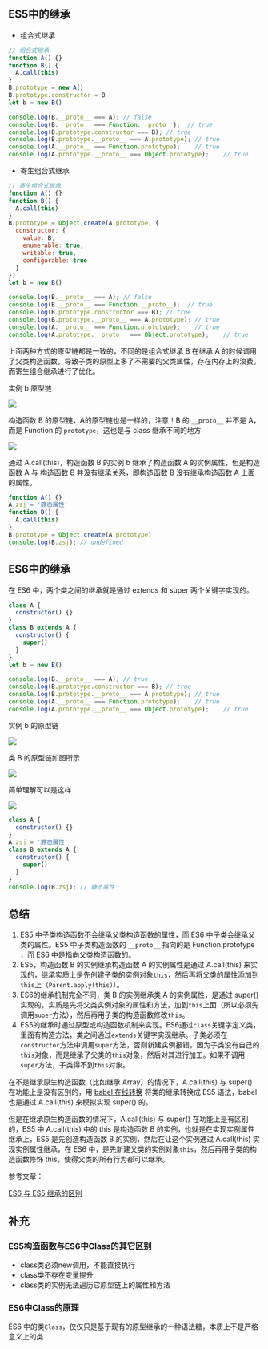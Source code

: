 ## ES5中的继承

* 组合式继承

``` js
// 组合式继承
function A() {}
function B() {
  A.call(this)
}
B.prototype = new A()
B.prototype.constructor = B
let b = new B()

console.log(B.__proto__ === A);	// false
console.log(B.__proto__ === Function.__proto__);  // true
console.log(B.prototype.constructor === B);	// true
console.log(B.prototype.__proto__ === A.prototype);	// true
console.log(A.__proto__ === Function.prototype);	// true
console.log(A.prototype.__proto__ === Object.prototype);	// true
```

* 寄生组合式继承

``` js
// 寄生组合式继承
function A() {}
function B() {
  A.call(this)
}
B.prototype = Object.create(A.prototype, {
  constructor: {
    value: B,
    enumerable: true,
    writable: true,
    configurable: true
  }
})
let b = new B()

console.log(B.__proto__ === A);	// false
console.log(B.__proto__ === Function.__proto__);  // true
console.log(B.prototype.constructor === B);	// true
console.log(B.prototype.__proto__ === A.prototype);	// true
console.log(A.__proto__ === Function.prototype);	// true
console.log(A.prototype.__proto__ === Object.prototype);	// true
```

上面两种方式的原型链都是一致的，不同的是组合式继承 B 在继承 A 的时候调用了父类构造函数，导致子类的原型上多了不需要的父类属性，存在内存上的浪费，而寄生组合继承进行了优化。

实例 b 原型链

![](http://img.stark.pub/20200928190624.png)

构造函数 B 的原型链，A的原型链也是一样的，注意！B 的 `__proto__` 并不是 A，而是 Function 的 `prototype`，这也是与 class 继承不同的地方

![](http://img.stark.pub/20200928190804.png)

通过 A.call(this)，构造函数 B 的实例 b 继承了构造函数 A 的实例属性，但是构造函数 A 与 构造函数 B 并没有继承关系，即构造函数 B 没有继承构造函数 A 上面的属性。

``` js
function A() {}
A.zsj = '静态属性'
function B() {
  A.call(this)
}
B.prototype = Object.create(A.prototype)
console.log(B.zsj);	// undefined
```

## ES6中的继承

在 ES6 中，两个类之间的继承就是通过 extends 和 super 两个关键字实现的。

``` js
class A {
  constructor() {}
}
class B extends A {
  constructor() {
    super()
  }
}
let b = new B()

console.log(B.__proto__ === A);	// true
console.log(B.prototype.constructor === B);	// true
console.log(B.prototype.__proto__ === A.prototype);	// true
console.log(A.__proto__ === Function.prototype);	// true
console.log(A.prototype.__proto__ === Object.prototype);	// true
```

实例 b 的原型链

![](http://img.stark.pub/20200928185321.png)

类 B 的原型链如图所示

![](http://img.stark.pub/20200928185148.png)

简单理解可以是这样

![](https://cdn.jsdelivr.net/gh/starkmage/ImgHosting/starkmage-picgo/20200828122513.png)

``` js
class A {
  constructor() {}
}
A.zsj = '静态属性'
class B extends A {
  constructor() {
    super()
  }
}
console.log(B.zsj);	// 静态属性
```

## 总结

1. ES5 中子类构造函数不会继承父类构造函数的属性，而 ES6 中子类会继承父类的属性。ES5 中子类构造函数的 `__proto__` 指向的是 Function.prototype ，而 ES6 中是指向父类构造函数的。
2. ES5，构造函数 B 的实例继承构造函数 A 的实例属性是通过 A.call(this) 来实现的，继承实质上是先创建子类的实例对象`this`，然后再将父类的属性添加到`this`上（`Parent.apply(this)`）。
3. ES6的继承机制完全不同，类 B 的实例继承类 A 的实例属性，是通过 super() 实现的。实质是先将父类实例对象的属性和方法，加到`this`上面（所以必须先调用`super`方法），然后再用子类的构造函数修改`this`。
4. ES5的继承时通过原型或构造函数机制来实现。ES6通过`class`关键字定义类，里面有构造方法，类之间通过`extends`关键字实现继承。子类必须在`constructor`方法中调用`super`方法，否则新建实例报错。因为子类没有自己的`this`对象，而是继承了父类的`this`对象，然后对其进行加工。如果不调用`super`方法，子类得不到`this`对象。

在不是继承原生构造函数（比如继承 Array）的情况下，A.call(this) 与 super() 在功能上是没有区别的，用 [babel 在线转换](https://babeljs.io/repl/#?babili=false&evaluate=true&lineWrap=false&presets=es2015,react,stage-2&targets=&browsers=&builtIns=false&debug=false&code=) 将类的继承转换成 ES5 语法，babel 也是通过 A.call(this) 来模拟实现 super() 的。

但是在继承原生构造函数的情况下，A.call(this) 与 super() 在功能上是有区别的，ES5 中 A.call(this) 中的 this 是构造函数 B 的实例，也就是在实现实例属性继承上，ES5 是先创造构造函数 B 的实例，然后在让这个实例通过 A.call(this) 实现实例属性继承，在 ES6 中，是先新建父类的实例对象`this`，然后再用子类的构造函数修饰 this，使得父类的所有行为都可以继承。

参考文章：

[ES6 与 ES5 继承的区别](https://juejin.im/post/6844903924015120397)

## 补充

### ES5构造函数与ES6中Class的其它区别

* class类必须new调用，不能直接执行
* class类不存在变量提升
* class类的实例无法遍历它原型链上的属性和方法

### ES6中Class的原理

ES6 中的类`Class`，仅仅只是基于现有的原型继承的一种语法糖，本质上不是严格意义上的类